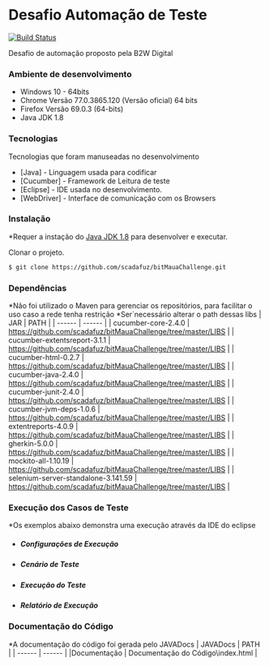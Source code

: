 # Desafio Automação de Teste

[![Build Status](https://travis-ci.org/joemccann/dillinger.svg?branch=master)](https://github.com/scadafuz/bitMauaChallenge/)

Desafio de automação proposto pela B2W Digital

### Ambiente de desenvolvimento

* Windows 10 - 64bits
* Chrome Versão 77.0.3865.120 (Versão oficial) 64 bits
* Firefox Versão 69.0.3 (64-bits)
* Java JDK 1.8


### Tecnologias

Tecnologias que foram manuseadas no desenvolvimento

* [Java] - Linguagem usada para codificar
* [Cucumber] - Framework de Leitura de teste
* [Eclipse] - IDE usada no desenvolvimento.
* [WebDriver] - Interface de comunicação com os Browsers

### Instalação

*Requer a instação do [Java JDK 1.8](https://www.oracle.com/technetwork/pt/java/javase/downloads/jdk8-downloads-2133151.html) para desenvolver e executar.

Clonar o projeto.

```sh
$ git clone https://github.com/scadafuz/bitMauaChallenge.git
```
### Dependências
*Não foi utilizado o Maven para gerenciar os repositórios, para facilitar o uso caso a rede tenha restrição 
*Ser´necessário alterar o path dessas libs
| JAR | PATH |
| ------ | ------ |
| cucumber-core-2.4.0 | https://github.com/scadafuz/bitMauaChallenge/tree/master/LIBS |
| cucumber-extentsreport-3.1.1 | https://github.com/scadafuz/bitMauaChallenge/tree/master/LIBS |
| cucumber-html-0.2.7 | https://github.com/scadafuz/bitMauaChallenge/tree/master/LIBS |
| cucumber-java-2.4.0 | https://github.com/scadafuz/bitMauaChallenge/tree/master/LIBS |
| cucumber-junit-2.4.0 | https://github.com/scadafuz/bitMauaChallenge/tree/master/LIBS |
| cucumber-jvm-deps-1.0.6 | https://github.com/scadafuz/bitMauaChallenge/tree/master/LIBS |
| extentreports-4.0.9 | https://github.com/scadafuz/bitMauaChallenge/tree/master/LIBS |
| gherkin-5.0.0 | https://github.com/scadafuz/bitMauaChallenge/tree/master/LIBS |
| mockito-all-1.10.19 | https://github.com/scadafuz/bitMauaChallenge/tree/master/LIBS |
| selenium-server-standalone-3.141.59 | https://github.com/scadafuz/bitMauaChallenge/tree/master/LIBS |

### Execução dos Casos de Teste
*Os exemplos abaixo demonstra uma execução através da IDE do eclipse
* ##### Configurações de Execução

* ##### Cenário de Teste

* ##### Execução do Teste

* ##### Relatório de Execução


### Documentação do Código
*A documentação do código foi gerada pelo JAVADocs
| JAVADocs | PATH |
| ------ | ------ |
|Documentação | Documentação do Código\index.html |
